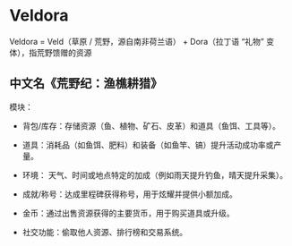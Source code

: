 # Veldora
Veldora = Veld（草原 / 荒野，源自南非荷兰语） +   Dora（拉丁语 “礼物” 变体），指荒野馈赠的资源


## 中文名《荒野纪：渔樵耕猎》

模块： 

- 背包/库存：存储资源（鱼、植物、矿石、皮革）和道具（鱼饵、工具等）。

- 道具：消耗品（如鱼饵、肥料）和装备（如鱼竿、镐）提升活动成功率或产量。

- 环境： 天气、时间或地点特定的加成（例如雨天提升钓鱼，晴天提升采集）。

- 成就/称号：达成里程碑获得称号，用于炫耀并提供小额加成。

- 金币：通过出售资源获得的主要货币，用于购买道具或升级。

- 社交功能：偷取他人资源、排行榜和交易系统。